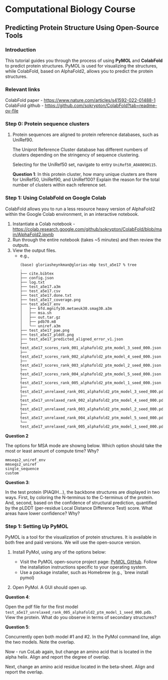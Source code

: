 # Computational Biology Course

## Predicting Protein Structure Using Open-Source Tools

### Introduction
This tutorial guides you through the process of using **PyMOL** and **ColabFold** to predict protein structures. PyMOL is used for visualizing the structures, while ColabFold, based on AlphaFold2, allows you to predict the protein structures.

### Relevant links
ColabFold paper - https://www.nature.com/articles/s41592-022-01488-1
ColabFold github - https://github.com/sokrypton/ColabFold?tab=readme-ov-file

### Step 0: Protein sequence clusters 

1. Protein sequences are aligned to protein reference databases, such as UniRef90.

    The Uniprot Reference Cluster database has different numbers of clusters depending on the stringency of sequence clustering.
    
    Selecting for the UniRef50 set, navigate to entry `UniRef50_A0A009H115`.

    **Question 1**: In this protein cluster, how many unique clusters are there for UniRef50, UniRef90, and UniRef100? Explain the reason for the total number of clusters within each reference set.

### Step 1: Using ColabFold on Google Colab
ColabFold allows you to run a less resource heavy version of AlphaFold2 within the Google Colab environment, in an interactive notebook.

1. Instantiate a Colab notebook - https://colab.research.google.com/github/sokrypton/ColabFold/blob/main/AlphaFold2.ipynb
2. Run through the entire notebook (takes ~5 minutes) and then review the outputs.
3. View the output files.
    - e.g., 
        ```
        (base) gloriasheynkman@glorias-mbp test_a5e17 % tree
        .
        ├── cite.bibtex
        ├── config.json
        ├── log.txt
        ├── test_a5e17.a3m
        ├── test_a5e17.csv
        ├── test_a5e17.done.txt
        ├── test_a5e17_coverage.png
        ├── test_a5e17_env
        │   ├── bfd.mgnify30.metaeuk30.smag30.a3m
        │   ├── msa.sh
        │   ├── out.tar.gz
        │   ├── pdb70.m8
        │   └── uniref.a3m
        ├── test_a5e17_pae.png
        ├── test_a5e17_plddt.png
        ├── test_a5e17_predicted_aligned_error_v1.json
        ├── test_a5e17_scores_rank_001_alphafold2_ptm_model_3_seed_000.json
        ├── test_a5e17_scores_rank_002_alphafold2_ptm_model_4_seed_000.json
        ├── test_a5e17_scores_rank_003_alphafold2_ptm_model_2_seed_000.json
        ├── test_a5e17_scores_rank_004_alphafold2_ptm_model_5_seed_000.json
        ├── test_a5e17_scores_rank_005_alphafold2_ptm_model_1_seed_000.json
        ├── test_a5e17_unrelaxed_rank_001_alphafold2_ptm_model_3_seed_000.pdb
        ├── test_a5e17_unrelaxed_rank_002_alphafold2_ptm_model_4_seed_000.pdb
        ├── test_a5e17_unrelaxed_rank_003_alphafold2_ptm_model_2_seed_000.pdb
        ├── test_a5e17_unrelaxed_rank_004_alphafold2_ptm_model_5_seed_000.pdb
        └── test_a5e17_unrelaxed_rank_005_alphafold2_ptm_model_1_seed_000.pdb
        ```




**Question 2**

The options for MSA mode are showng below. Which option should take the most or least amount of compute time? Why?
```
mmseqs2_uniref_env
mmseqs2_uniref
single_sequence
custom
```

**Question 3**:

In the test protein (PIAQIH...), the backbone structures are displayed in two ways. First, by coloring the N-terminus to the C-terminus of the protein. And, second, based on the confidence of structural prediction, quantified by the pLDDT (per-residue Local Distance Difference Test) score. What areas have lower confidence? Why?


### Step 1: Setting Up PyMOL
PyMOL is a tool for the visualization of protein structures. It is available in both free and paid versions. We will use the open-source version.

1. Install PyMol, using any of the options below:
   - Visit the PyMOL open-source project page: [PyMOL GitHub](https://github.com/schrodinger/pymol-open-source/tree/master). Follow the installation instructions specific to your operating system.
   - Use a package installer, such as Homebrew (e.g., `brew install pymol)

2. Open PyMol. A GUI should open up.

**Question 4**:

Open the pdf file for the first model `test_a5e17_unrelaxed_rank_005_alphafold2_ptm_model_1_seed_000.pdb`.
View the protein.
What do you observe in terms of secondary structures?

**Question 5**:

Concurrently open both model #1 and #2. In the PyMol command line, align the two models. Note the overlap.

Now - run CoLab again, but change an amino acid that is located in the alpha helix.
Align and report the degree of overlap.

Next, change an amino acid residue located in the beta-sheet.
Align and report the overlap.





